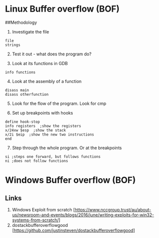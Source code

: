 # Linux Buffer overflow (BOF)

##Methodology

1. Investigate the file
```
file
strings
```

2. Test it out - what does the program do?

3. Look at its functions in GDB

```
info functions
```

4. Look at the assembly of a function

```
disass main
disass otherfunction
```

5. Look for the flow of the program. Look for cmp

6. Set up breakpoints with hooks

```
define hook-stop
info registers  ;show the registers
x/24xw $esp  ;show the stack
x/2i $eip  ;show the new two instructions
end
```

7. Step through the whole program. Or at the breakpoints

```
si ;steps one forward, but follows functions
ni ;does not follow functions
```

# Windows Buffer overflow (BOF)

## Links

1. Windows Exploit from scratch [https://www.nccgroup.trust/au/about-us/newsroom-and-events/blogs/2016/june/writing-exploits-for-win32-systems-from-scratch/]
2. dostackbufferoverflowgood [https://github.com/justinsteven/dostackbufferoverflowgood]


